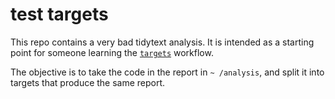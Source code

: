 
<!-- README.md is generated from README.Rmd. Please edit that file -->

# test targets

<!-- badges: start -->

<!-- badges: end -->

This repo contains a very bad tidytext analysis. It is intended as a
starting point for someone learning the
[`targets`](https://books.ropensci.org/targets/walkthrough.html)
workflow.

The objective is to take the code in the report in `~ /analysis`, and
split it into targets that produce the same report.

